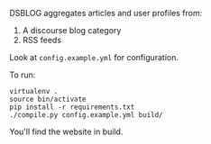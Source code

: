 DSBLOG aggregates articles and user profiles from:

 1. A discourse blog category
 2. RSS feeds


Look at `config.example.yml` for configuration.

To run:

    virtualenv .
    source bin/activate
    pip install -r requirements.txt
    ./compile.py config.example.yml build/

You'll find the website in build.

